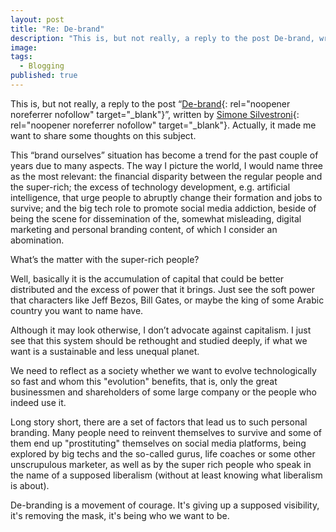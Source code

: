 ```yaml
---
layout: post
title: "Re: De-brand"
description: "This is, but not really, a reply to the post De-brand, written by Simone Silvestroni" 
image: 
tags:
  - Blogging
published: true
---
```


This is, but not really, a reply to the post “[De-brand](https://minutestomidnight.co.uk/blog/de-brand/){: rel="noopener noreferrer nofollow" target="_blank"}”, written by [Simone Silvestroni](https://indieweb.social/@m2m){: rel="noopener noreferrer nofollow" target="_blank"}. Actually, it made me want to share some thoughts on this subject.

This “brand ourselves” situation has become a trend for the past couple of years due to many aspects. The way I picture the world, I would name three as the most relevant: the financial disparity between the regular people and the super-rich; the excess of technology development, e.g. artificial intelligence, that urge people to abruptly change their formation and jobs to survive; and the big tech role to promote social media addiction, beside of being the scene for dissemination of the, somewhat misleading, digital marketing and personal branding content, of which I consider an abomination.

What’s the matter with the super-rich people?

Well, basically it is the accumulation of capital that could be better distributed and the excess of power that it brings. Just see the soft power that characters like Jeff Bezos, Bill Gates, or maybe the king of some Arabic country you want to name have.

Although it may look otherwise, I don’t advocate against capitalism. I just see that this system should be rethought and studied deeply, if what we want is a sustainable and less unequal planet.

We need to reflect as a society whether we want to evolve technologically so fast and whom this "evolution" benefits, that is, only the great businessmen and shareholders of some large company or the people who indeed use it. 

Long story short, there are a set of factors that lead us to such personal branding. Many people need to reinvent themselves to survive and some of them end up "prostituting" themselves on social media platforms, being explored by big techs and the so-called gurus, life coaches or some other unscrupulous marketer, as well as by the super rich people who speak in the name of a supposed liberalism (without at least knowing what liberalism is about).

De-branding is a movement of courage. It's giving up a supposed visibility, it's removing the mask, it's being who we want to be.